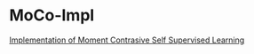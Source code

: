 # MoCo-Impl
<a href='https://arxiv.org/pdf/1911.05722.pdf'>Implementation of Moment Contrasive Self Supervised Learning</a>
